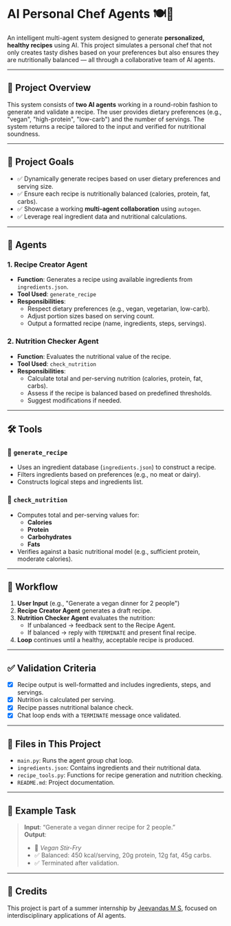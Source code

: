 # AI Personal Chef Agents 🍽️🤖

An intelligent multi-agent system designed to generate **personalized, healthy recipes** using AI. This project simulates a personal chef that not only creates tasty dishes based on your preferences but also ensures they are nutritionally balanced — all through a collaborative team of AI agents.

---

## 🧠 Project Overview

This system consists of **two AI agents** working in a round-robin fashion to generate and validate a recipe. The user provides dietary preferences (e.g., "vegan", "high-protein", "low-carb") and the number of servings. The system returns a recipe tailored to the input and verified for nutritional soundness.

---

## 🎯 Project Goals

- ✅ Dynamically generate recipes based on user dietary preferences and serving size.
- ✅ Ensure each recipe is nutritionally balanced (calories, protein, fat, carbs).
- ✅ Showcase a working **multi-agent collaboration** using `autogen`.
- ✅ Leverage real ingredient data and nutritional calculations.

---

## 👥 Agents

### 1. **Recipe Creator Agent**
- **Function**: Generates a recipe using available ingredients from `ingredients.json`.
- **Tool Used**: `generate_recipe`
- **Responsibilities**:
  - Respect dietary preferences (e.g., vegan, vegetarian, low-carb).
  - Adjust portion sizes based on serving count.
  - Output a formatted recipe (name, ingredients, steps, servings).

### 2. **Nutrition Checker Agent**
- **Function**: Evaluates the nutritional value of the recipe.
- **Tool Used**: `check_nutrition`
- **Responsibilities**:
  - Calculate total and per-serving nutrition (calories, protein, fat, carbs).
  - Assess if the recipe is balanced based on predefined thresholds.
  - Suggest modifications if needed.

---

## 🛠️ Tools

### 🔸 `generate_recipe`
- Uses an ingredient database (`ingredients.json`) to construct a recipe.
- Filters ingredients based on preferences (e.g., no meat or dairy).
- Constructs logical steps and ingredients list.

### 🔸 `check_nutrition`
- Computes total and per-serving values for:
  - **Calories**
  - **Protein**
  - **Carbohydrates**
  - **Fats**
- Verifies against a basic nutritional model (e.g., sufficient protein, moderate calories).

---

## 🔄 Workflow

1. **User Input** (e.g., "Generate a vegan dinner for 2 people")
2. **Recipe Creator Agent** generates a draft recipe.
3. **Nutrition Checker Agent** evaluates the nutrition:
   - If unbalanced → feedback sent to the Recipe Agent.
   - If balanced → reply with `TERMINATE` and present final recipe.
4. **Loop** continues until a healthy, acceptable recipe is produced.

---

## ✅ Validation Criteria

- [x] Recipe output is well-formatted and includes ingredients, steps, and servings.
- [x] Nutrition is calculated per serving.
- [x] Recipe passes nutritional balance check.
- [x] Chat loop ends with a `TERMINATE` message once validated.

---

## 📁 Files in This Project

- `main.py`: Runs the agent group chat loop.
- `ingredients.json`: Contains ingredients and their nutritional data.
- `recipe_tools.py`: Functions for recipe generation and nutrition checking.
- `README.md`: Project documentation.

---

## 🚀 Example Task

> **Input**: “Generate a vegan dinner recipe for 2 people.”  
> **Output**:
> - 🥘 *Vegan Stir-Fry*
> - ✅ Balanced: 450 kcal/serving, 20g protein, 12g fat, 45g carbs.
> - ✅ Terminated after validation.

---

## 🤝 Credits

This project is part of a summer internship by [Jeevandas M S](https://github.com/jeevandas-jd), focused on interdisciplinary applications of AI agents.

